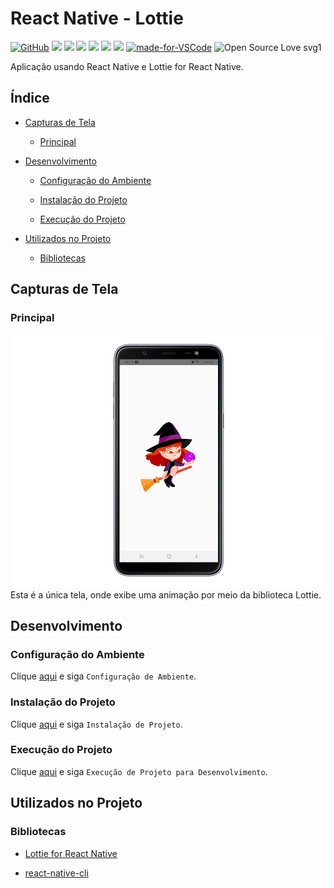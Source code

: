 # React Native - Lottie

[![GitHub](https://img.shields.io/github/license/mashape/apistatus.svg)](https://github.com/osvaldokalvaitir/react-native-lottie/blob/master/LICENSE)
![](https://img.shields.io/github/package-json/v/osvaldokalvaitir/react-native-lottie.svg)
![](https://img.shields.io/github/last-commit/osvaldokalvaitir/react-native-lottie.svg?color=red)
![](https://img.shields.io/github/languages/top/osvaldokalvaitir/react-native-lottie.svg?color=yellow)
![](https://img.shields.io/github/languages/count/osvaldokalvaitir/react-native-lottie.svg?color=lightgrey)
![](https://img.shields.io/github/languages/code-size/osvaldokalvaitir/react-native-lottie.svg)
![](https://img.shields.io/github/repo-size/osvaldokalvaitir/react-native-lottie.svg?color=blueviolet)
[![made-for-VSCode](https://img.shields.io/badge/Made%20for-VSCode-1f425f.svg)](https://code.visualstudio.com/)
![Open Source Love svg1](https://badges.frapsoft.com/os/v1/open-source.svg?v=103)

Aplicação usando React Native e Lottie for React Native.

## Índice

- [Capturas de Tela](#capturas-de-tela)

  - [Principal](#principal)

- [Desenvolvimento](#desenvolvimento)

  - [Configuração do Ambiente](#configuração-do-ambiente)

  - [Instalação do Projeto](#instalação-do-projeto)

  - [Execução do Projeto](#execução-do-projeto)

- [Utilizados no Projeto](#utilizados-no-projeto)

  - [Bibliotecas](#bibliotecas)

## Capturas de Tela

### Principal

![Main](/.github/assets/main.png)
Esta é a única tela, onde exibe uma animação por meio da biblioteca Lottie.

## Desenvolvimento

### Configuração do Ambiente

Clique [aqui](https://github.com/osvaldokalvaitir/projects-settings/blob/master/README.md) e siga `Configuração de Ambiente`.

### Instalação do Projeto

Clique [aqui](https://github.com/osvaldokalvaitir/projects-settings/blob/master/nodejs/nodejs.md) e siga `Instalação de Projeto`.

### Execução do Projeto

Clique [aqui](https://github.com/osvaldokalvaitir/projects-settings/blob/master/nodejs/libs/react-native-cli.md) e siga `Execução de Projeto para Desenvolvimento`.

## Utilizados no Projeto

### Bibliotecas

- [Lottie for React Native](https://github.com/osvaldokalvaitir/projects-settings/blob/master/nodejs/libs/lottie-react-native.md)

- [react-native-cli](https://github.com/osvaldokalvaitir/projects-settings/blob/master/nodejs/libs/react-native-cli.md)

